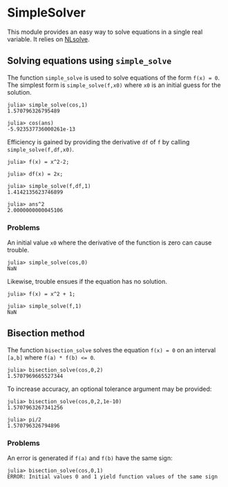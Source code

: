 # SimpleSolver

This module provides an easy way to solve equations in a single real variable. 
It relies on [NLsolve](https://github.com/JuliaNLSolvers/NLsolve.jl).

## Solving equations using `simple_solve`

The function `simple_solve` is used to solve equations of the form `f(x) = 0`. The simplest
form is `simple_solve(f,x0)` where `x0` is an initial guess for the solution. 
```
julia> simple_solve(cos,1)
1.570796326795489

julia> cos(ans)
-5.923537736000261e-13
```

Efficiency is gained by providing the derivative `df` of `f` by calling 
`simple_solve(f,df,x0)`.

```
julia> f(x) = x^2-2;

julia> df(x) = 2x;

julia> simple_solve(f,df,1)
1.4142135623746899

julia> ans^2
2.0000000000045106
```

### Problems

An initial value `x0` where the derivative of the function is zero can cause trouble.
```
julia> simple_solve(cos,0)
NaN
```

Likewise, trouble ensues if the equation has no solution.
```
julia> f(x) = x^2 + 1;

julia> simple_solve(f,1)
NaN
```


## Bisection method

The function `bisection_solve` solves the equation `f(x) = 0` on an interval `[a,b]` where
`f(a) * f(b) <= 0`. 
```
julia> bisection_solve(cos,0,2)
1.5707969665527344
```

To increase accuracy, an optional tolerance argument may be provided:
```
julia> bisection_solve(cos,0,2,1e-10)
1.5707963267341256

julia> pi/2
1.570796326794896
```

### Problems
An error is generated if `f(a)` and `f(b)` have the same sign:
```
julia> bisection_solve(cos,0,1)
ERROR: Initial values 0 and 1 yield function values of the same sign
```
